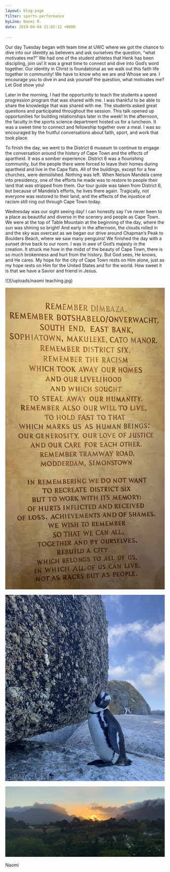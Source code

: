 ```yaml
---
layout: blog-page
filter: sports-performance
byLine: Naomi R.
date: 2019-04-04 21:02:12 +0000

---
```

Our day Tuesday began with team time at UWC where we got the chance to dive into our identity as believers and ask ourselves the question, “what motivates me?” We had one of the student athletes that Henk has been discipling, join us! It was a great time to connect and dive into God’s word together. Our identity in Christ is foundational as we walk out this faith life together in community! We have to know who we are and Whose we are. I encourage you to dive in and ask yourself the question, what motivates me? Let God show you!

Later in the morning, I had the opportunity to teach the students a speed progression program that was shared with me. I was thankful to be able to share the knowledge that was shared with me. The students asked great questions and participated throughout the session. This talk opened up opportunities for building relationships later in the week! In the afternoon, the faculty in the sports science department hosted us for a luncheon. It was a sweet time to connect and fellowship together over a meal. I was so encouraged by the fruitful conversations about faith, sport, and work that took place.

To finish the day, we went to the District 6 museum to continue to engage the conversation around the history of Cape Town and the effects of apartheid. It was a somber experience. District 6 was a flourishing community, but the people there were forced to leave their homes during apartheid and live in the Cape flats. All of the buildings, except for a few churches, were demolished. Nothing was left. When Nelson Mandela came into presidency, one of the efforts he made was to restore to people their land that was stripped from them. Our tour guide was taken from District 6, but because of Mandela’s efforts, he lives there again. Tragically, not everyone was restored to their land, and the effects of the injustice of racism still ring out through Cape Town today.

Wednesday was our sight seeing day! I can honestly say I’ve never been to a place as beautiful and diverse in the scenery and people as Cape Town. We were at the top of Table Mountain at the beginning of the day, where the sun was shining so bright! And early in the afternoon, the clouds rolled in and the sky was overcast as we began our drive around Chapman’s Peak to Boulders Beach, where we saw many penguins! We finished the day with a sunset drive back to our room. I was in awe of God’s majesty in the creation. It struck me how in the midst of the beauty of Cape Town, there is so much brokenness and hurt from the history. But God sees, He knows, and He cares. My hope for the city of Cape Town rests on Him alone, just as my hope rests on Him for the United States and for the world. How sweet it is that we have a Savior and friend in Jesus.

![](/uploads/naomi teaching.jpg)

![](/uploads/fullsizeoutput_2f0.jpeg)

![](/uploads/fullsizeoutput_2f1.jpeg)

![](/uploads/fullsizeoutput_2fe.jpeg)

Naomi